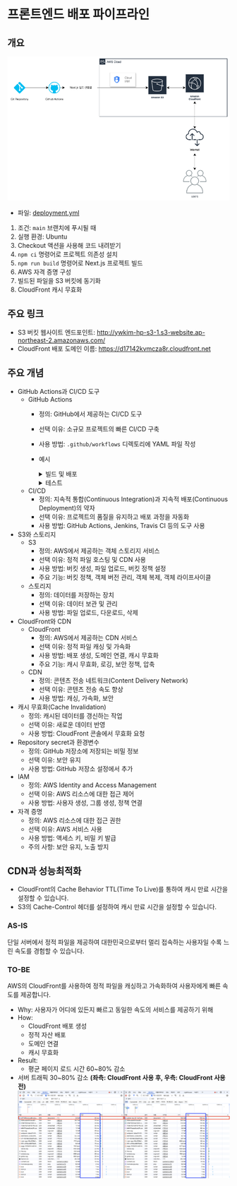 # 프론트엔드 배포 파이프라인

## 개요

![플로우차트](./public/flowchart.png)

- 파일: [deployment.yml](.github/workflows/deployment.yml)
1. 조건: `main` 브랜치에 푸시될 때
2. 실행 환경: Ubuntu
3. Checkout 액션을 사용해 코드 내려받기
4. `npm ci` 명령어로 프로젝트 의존성 설치
5. `npm run build` 명령어로 Next.js 프로젝트 빌드
6. AWS 자격 증명 구성
7. 빌드된 파일을 S3 버킷에 동기화
8. CloudFront 캐시 무효화

## 주요 링크

- S3 버킷 웹사이트 엔드포인트: http://ywkim-hp-s3-1.s3-website.ap-northeast-2.amazonaws.com/
- CloudFront 배포 도메인 이름: https://d17142kvmcza8r.cloudfront.net

## 주요 개념

- GitHub Actions과 CI/CD 도구
  - GitHub Actions
    - 정의: GitHub에서 제공하는 CI/CD 도구
    - 선택 이유: 소규모 프로젝트의 빠른 CI/CD 구축
    - 사용 방법: `.github/workflows` 디렉토리에 YAML 파일 작성
    - 예시
      <details>
        <summary>빌드 및 배포</summary>
        
        ```yaml
        name: Build and Deploy
        on:
          push:
            branches:
              - main
        jobs:
          build:
            runs-on: ubuntu-latest
            steps:
              - name: Checkout
                uses: actions/checkout@v2
              - name: Install Dependencies
                run: npm ci
              - name: Build
                run: npm run build
              - name: Deploy
                run: aws s3 sync ./out s3://your-s3-domain --delete
        ```
      </details>
      <details>
        <summary>테스트</summary>
      
        ```yaml
        name: Test
        on:
          pull_request:
        jobs:
          test:
            runs-on: ubuntu-latest
            steps:
              - name: Checkout
                uses: actions/checkout@v2
              - name: Install Dependencies
                run: npm ci
              - name: Test
                run: npm test
        ```
        </details>
  - CI/CD
    - 정의: 지속적 통합(Continuous Integration)과 지속적 배포(Continuous Deployment)의 약자
    - 선택 이유: 프로젝트의 품질을 유지하고 배포 과정을 자동화
    - 사용 방법: GitHub Actions, Jenkins, Travis CI 등의 도구 사용
- S3와 스토리지
  - S3
    - 정의: AWS에서 제공하는 객체 스토리지 서비스
    - 선택 이유: 정적 파일 호스팅 및 CDN 사용
    - 사용 방법: 버킷 생성, 파일 업로드, 버킷 정책 설정
    - 주요 기능: 버킷 정책, 객체 버전 관리, 객체 복제, 객체 라이프사이클
  - 스토리지
    - 정의: 데이터를 저장하는 장치
    - 선택 이유: 데이터 보관 및 관리
    - 사용 방법: 파일 업로드, 다운로드, 삭제
- CloudFront와 CDN
  - CloudFront
    - 정의: AWS에서 제공하는 CDN 서비스
    - 선택 이유: 정적 파일 캐싱 및 가속화
    - 사용 방법: 배포 생성, 도메인 연결, 캐시 무효화
    - 주요 기능: 캐시 무효화, 로깅, 보안 정책, 압축
  - CDN
    - 정의: 콘텐츠 전송 네트워크(Content Delivery Network)
    - 선택 이유: 콘텐츠 전송 속도 향상
    - 사용 방법: 캐싱, 가속화, 보안
- 캐시 무효화(Cache Invalidation)
  - 정의: 캐시된 데이터를 갱신하는 작업
  - 선택 이유: 새로운 데이터 반영
  - 사용 방법: CloudFront 콘솔에서 무효화 요청
- Repository secret과 환경변수
  - 정의: GitHub 저장소에 저장되는 비밀 정보
  - 선택 이유: 보안 유지
  - 사용 방법: GitHub 저장소 설정에서 추가
- IAM
  - 정의: AWS Identity and Access Management
  - 선택 이유: AWS 리소스에 대한 접근 제어
  - 사용 방법: 사용자 생성, 그룹 생성, 정책 연결
- 자격 증명
  - 정의: AWS 리소스에 대한 접근 권한
  - 선택 이유: AWS 서비스 사용
  - 사용 방법: 액세스 키, 비밀 키 발급
  - 주의 사항: 보안 유지, 노출 방지
## CDN과 성능최적화
- CloudFront의 Cache Behavior TTL(Time To Live)를 통하여 캐시 만료 시간을 설정할 수 있습니다.
- S3의 Cache-Control 헤더를 설정하여 캐시 만료 시간을 설정할 수 있습니다.
### AS-IS
단일 서버에서 정적 파일을 제공하여 대한민국으로부터 멀리 접속하는 사용자일 수록 느린 속도를 경험할 수 있습니다.
### TO-BE
AWS의 CloudFront를 사용하여 정적 파일을 캐싱하고 가속화하여 사용자에게 빠른 속도를 제공합니다.
- Why: 사용자가 어디에 있든지 빠르고 동일한 속도의 서비스를 제공하기 위해
- How:
  - CloudFront 배포 생성
  - 정적 자산 배포
  - 도메인 연결
  - 캐시 무효화
- Result:
  - 평균 페이지 로드 시간 60~80% 감소
- 서버 트래픽 30~80% 감소
**(좌측: CloudFront 사용 후, 우측: CloudFront 사용 전)**
![CDN비교.png](/public/compare-cdn.png)

